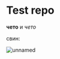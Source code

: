 # Test repo

**чето** и *чето*


свин:


![unnamed](https://user-images.githubusercontent.com/90281943/132845339-be0a80d6-21f5-4643-b1c7-ca6754f9c3f0.jpg)
